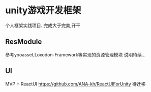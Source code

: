 # unity游戏开发框架
个人框架实践项目.  完成大于完美,开干
## ResModule
参考yooasset,Loxodon-Framework等实现的资源管理模块
说明待续...
## UI
MVP + ReactUI
https://github.com/ANA-kh/ReactUIForUnity
待迁移

